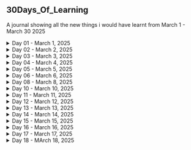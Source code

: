 ## 30Days_Of_Learning
A journal showing all the new things i would have learnt from March 1 - March 30 2025  

<details>
<summary> Day 01 - March 1, 2025 </summary>  

### Goal For Today: Learn Advanced Excel Functions  

#### What I Learned Today:  
* I learnt how to apply VLOOKUP function to a data table in Excel.  
* I also learned how to apply XLOOKUP function to a data table in Excel.  
* I learnt how to use the TODAY function to get add a Date column to an Excel table, as well as how to use the NOW function to provide Date in Timestamp form.  
#### Challenge Faced:
* The XLOOKUP function was not available in my Excel version (Excel 2019).  
#### How I Overcame Challenges:  
* I had to use Excel on the Web where i could easily use the function to practice.  
#### Practice:  
* I applied the VLOOKUP and XLOOKUP functions to a table in order to find out the prices of Sugar Cookie and Chocolate Chip.  

![VLOOKUP](Day1/images/Lookup_Functions.jpg)  

![XLOOKUP](Day1/images/Lookup_Functions_2.jpg)


* I practiced how to use the TODAY() and NOW() functions.  

![TODAY_FUNCTION](Day1/images/Date_Functions.jpg)


![NOW_FUNCTION](Day1/images/Date_Functions_2.jpg)

#### Reflection:  
* Even though the VLOOKUP is quite useful, the XLOOKUP seems easier to use because it focuses more on columns, therefore, making it easier to capture targeted detail(s).  
</details>  


<details>  
<summary> Day 02 - March 2, 2025 </summary>  

### Goal For Today: Understanding The Data Analysis Process  

![THE DATA ANALYSIS PROCESS](Day2/images/dap1.jpg)  


#### What I Learned Today:  
* I learnt that there are rules that guide the actions of every data analyst from the moment they are tasked with a problem till they present their findings to stakeholders.  
* I realized that some stages tend to overlap and may be repetitive, for instance, the Data Cleaning phase. Still on the Data Cleaning phase, i learnt that data analysts must always bear in mind that all data gathered/sourced for any project/task are never clean enough and so must ensure that even though the data is not thoroughly cleaned, it should be far cleaner than when they had first received them.  
* I learnt that even though there are numerous tools for data analysis at the disposal of the analyst, they must ensure that the tools they choose for the analytical process must be compatible with the data sourced.  
* i also learnt that data visualization options must be applied with their target audience at heart. In otherwords, the choice of data visualization must be easy to understand by the target audience so that the analytical process can be more meaningful.  
* I learnt that communicating facts that have been gleamed from the data must be conducted in very comprehensible language so that the target audience can understand the message being passed.  

#### Reflections:  
A data analyst's job is never done until the message is perfectly understood by the target audience. Therefore, we should as much as we can ensure that people comprehend what we are doing, else, the entire process would be meaningless.  
</details>  


<details>  
<summary> Day 03 - March 3, 2025 </summary>  

### Goal For Today: The 10,000-hour rule  

![Desena](Day3/images/dol_1.jpeg)  

![Ericsson](Day3/images/dol_2.png)  


#### What I Learned Today:  
* I learnt that Anders Ericsson, a psychologist, posited that for anyone to be great at something, they have to dedicate a minimum of 10,000 hours to learning that thing. In other words, if you want to be great at something, you have to put in a minimum of 10,000 hours of deliberate, structured, and focused practice. His research helps us to learn and improve easier and much faster. But it all depends on just how far you are willing to go at that thing, and provided the rules guiding it (that new thing you are learning) do not change.  
This theory was made popular by Malcolm Gladwell.  

#### Reflection:  
To be better than 95% of people in an industry, i need to dedicate a minimum of 18 minutes of focused learning per day at one thing.  
</details>  

<details>  
<summary> Day 04 - March 4, 2025 </summary>  

### Goal For Today: How data is the oil of the 21st century  

![THE ECONOMIST](Day4/images/dolc1.jpg)  


![DATA IS THE NEW OIL](Day4/images/dolc2.jpg)  


#### What I Learnt Today:  
"Information is the oil of the 21st century, and analytics is the combustion engine " - Peter Sondergaard.

By this comparison, the importance of data and its processing in the 21st century is made clear.
Oil was the most importance resource of the 20th century. Today, data is the most valuable resource. And just as oil is of little relevance until refined, the true value of data remains untapped until it gets analyzed. Similarly, as a combustion engine transforms oil into energy, data analytics transforms information into insights that drive decisions, and give a competitive edge.
So, all economic agents (individuals, businesses, governments, etc) rely on data for a competitive edge.  

</details>  


<details>
<summary> Day 05 - March 5, 2025  </summary>  

### Goal For Today: How your choice of browser reflects your I/Q  

![Intelligence_Quotient](Day5/images/dolc1.jpg)  

![Browsers](Day5/images/dolc2.jpg)

#### What I Learnt Today:  
According to an online article at theatlantic.com, Chrome and Firefox Users Make Better Employees! This is a surprising finding but has been discussed in a few informal studies or surveys. While no definitive large-scale academic study has made this claim, it's often shared through articles on sites like Harvard Business Review or Medium, where correlations between browsing behavior and work performance have been speculated. You might find these mentioned in business or workplace studies on productivity and technology adoption.  
So, which browser are you using?  
</details>  


<details>  
<summary> Day 06 - March 6, 2025 </summary>  

### Goal For Today:  Crime Organizations Of The Past And The Current Wealth Of Rich Countries  

![Global_Crime_Hotspots](Day6/images/dolc1.jpg)  

![Economic_Development](Day6/images/dolc3.jpg)  


#### What I Learnt Today:  
The relationship between past crime organizations and current economic development in rich countries is multifaceted. Historically, organized crime has often thrived in environments where central governments and civil society are disorganized, weak, or untrustworthy. This can occur during periods of political, economic, or social turmoil or transition, such as changes in government or rapid economic development.  

In many rich countries, the legacy of organized crime can be seen in several ways:  
Economic Impact: Organized crime groups have historically engaged in a variety of illegal activities, including drug trafficking, money laundering, and fraud. These activities can distort economic markets, divert resources from productive uses, and create inefficiencies. For example, the United States Drug Enforcement Administration (DEA) has identified Mexican transnational criminal organizations (TCOs) as the greatest criminal drug threat to the United States, highlighting their dominance in drug trafficking.  
Institutional Weakness: The presence of organized crime can weaken institutions, including law enforcement and the judiciary. This can lead to a lack of trust in these institutions, which is crucial for economic development. Strong and trustworthy institutions are essential for maintaining the rule of law, protecting property rights, and ensuring a stable business environment.  
Social Control: Criminal organizations often seek to develop social control over specific communities, which can lead to a parallel system of governance. This can undermine the legitimacy of the state and create areas where the state has limited influence. For instance, in some regions, criminal groups provide protection and social services, which can make it difficult for the state to regain control.  
Economic Inequality: There is compelling evidence that economic inequality is positively correlated with crime. Economic inequality can alienate individuals from societal institutions and values, leading to social resistance and engagement in criminal behavior. This relationship has been studied in various contexts, including developed countries, where economic inequality can contribute to higher crime rates.  
Historical Context: In some cases, the historical presence of organized crime has left a lasting impact on the economic and social fabric of a country. For example, the legacy of the Italian Mafia in Italy and the Yakuza in Japan has influenced the development of these countries' economies and social structures. These organizations have sometimes been integrated into legitimate business activities, creating a complex interplay between legal and illegal economies.  
Policy Implications: Understanding the historical relationship between organized crime and economic development is crucial for policymakers. Interventions that aim to reduce economic inequality and strengthen institutions can help mitigate the negative impacts of organized crime. For example, public participation programs and efforts to improve financial literacy can help reduce social resistance and the propensity for criminal behavior.
In summary, the relationship between past crime organizations and current economic development in rich countries is characterized by the impact of organized crime on economic markets, institutional strength, social control, and economic inequality. Addressing these issues is essential for fostering sustainable economic development and reducing the influence of organized crime.  

![Crime](Day6/images/dolc2.jpg)  

![Rich_Countries](Day6/images/dolc4.jpg)  

#### SOURCES:  
[The Guardian](https://www.theguardian.com/business/2025/mar/03/soaring-uk-crime-cost-up-policy-exchange-policing-prisons)  

[Global Initiative](https://globalinitiative.net/analysis/cross-cutting-threat-to-development/)  

[Lemonade](https://www.lemonde.fr/en/sports/article/2024/10/30/the-calabrian-mafia-s-hold-on-milan-s-football-stands_6730976_9.html)  

[Sage Pub](https://journals.sagepub.com/doi/10.1177/1088767907311849)  

[The Wall Street Journal](https://www.wsj.com/world/europe/europe-drugs-gangs-organized-crime-netherlands-6f58ea45)  

[Brookings](https://www.brookings.edu/articles/is-the-risk-of-crime-against-businesses-greater-in-more-unequal-countries/)  

</details>  

<details>  
<summary>  Day 08 - March 8, 2025 </summary>  

### Goal For Today:  Feminine Hurricane Names And Increased Deadliness  
![Satelite_Image_of_a_hurricane](Day8/images/dolc1.jpg)  

#### What I Learnt Today: 
Feminine Hurricane Names and Increased Deadliness: This is a well-known finding from a study published in Nature Geoscience (2014), which found that hurricanes with feminine names are deadlier than those with masculine names, primarily due to implicit biases. The study was conducted by researchers at the University of Illinois and the University of Michigan, and it looked at the effect of names on public perception and preparedness. You can find it referenced in news articles about gender bias, such as The New York Times and The Guardian.  

</details>  

<details>  
<summary>  Day 10 - March 10, 2025 </summary>  

### Goal For Today:  Maternal Mortality In Sub-Saharan Africa  

![Maternal Mortality Rate in Sub-Saharan Africa](Day10/images/dolc1.jpg)  

![Mother and Child](Day10/images/dolc2.jpg)  

#### What I Learnt Today:  
Maternal mortality in Sub-Saharan Africa remains a significant health challenge, despite global efforts to improve maternal health outcomes. The region has some of the highest maternal mortality ratios (MMR) in the world. Several factors contribute to this, including limited access to quality healthcare, poor infrastructure, and socioeconomic disparities. Here's an overview of the situation:  

##### 1. **Maternal Mortality Rate (MMR) in Sub-Saharan Africa**  
- Sub-Saharan Africa accounts for **66% of global maternal deaths**, even though the region represents about 13% of the global population.  
- The maternal mortality ratio in Sub-Saharan Africa is estimated to be about **542 deaths per 100,000 live births** (as of the most recent estimates), significantly higher than the global average of around **211 deaths per 100,000 live births**.  
- Some countries, such as **Chad, Sierra Leone, and Nigeria**, have particularly high MMRs, while others have made significant progress in reducing maternal deaths.  

##### 2. **Key Factors Contributing to Maternal Mortality**  
- __Lack of Access to Quality Healthcare__: Many women in rural and remote areas lack access to skilled birth attendants, emergency obstetric care, and essential healthcare services, especially during childbirth.  
- __Inadequate Infrastructure__: Poor healthcare infrastructure, such as a lack of hospitals, clinics, and transportation facilities, complicates access to timely care.  
- __Limited Financial Resources__: The cost of healthcare, even when available, can be prohibitive for many families in Sub-Saharan Africa, leading to delays in seeking care or not seeking care at all.
- __Malnutrition and Pre-existing Health Conditions__: High rates of malnutrition, anemia, and other health conditions such as HIV/AIDS, malaria, and tuberculosis can increase the risk of complications during pregnancy and childbirth.  
- __Cultural and Socioeconomic Barriers__: In some regions, cultural beliefs and practices may discourage women from seeking formal medical care, opting instead for traditional birth attendants or home births. Additionally, gender inequality, early marriages, and low education levels among women may restrict their access to healthcare.  
- __Unmet Family Planning Needs__: High fertility rates and a lack of access to contraceptive methods contribute to unplanned pregnancies, which can increase maternal risks, especially among adolescents.  

##### 3. **Major Causes of Maternal Deaths**  
- **Hemorrhage (excessive bleeding)**: This is one of the leading causes of maternal death, especially in the aftermath of complicated births.  
- __Infections__: Puerperal sepsis (infection after childbirth) and other infections during pregnancy and childbirth contribute significantly to maternal mortality.  
- __Hypertensive Disorders__: Conditions like preeclampsia and eclampsia (high blood pressure during pregnancy) are significant causes of maternal death.  
- __Obstructed Labor__: When labor cannot proceed normally, often due to the baby being too large or malpositioned, it can lead to life-threatening complications.  
- __Unsafe Abortion__: In regions where abortion is highly restricted, women may resort to unsafe procedures, leading to complications and maternal deaths.  

##### 4. **Progress and Efforts to Reduce Maternal Mortality**  
__Improved Access to Family Planning__: Expanding access to family planning and contraceptive services has been a key strategy in reducing unintended pregnancies and improving maternal health.  
__Skilled Birth Attendants and Emergency Care__: Many countries in the region have focused on increasing the number of skilled birth attendants (doctors, nurses, and midwives) and providing emergency obstetric care.  
__Health Financing and Investments__: Increasing investments in maternal health, including improving the supply of medicines, equipment, and training healthcare providers, can make a significant difference.  
__Community Health Programs__: Community-based health workers and programs that focus on education, vaccination, and early intervention have been successful in raising awareness about maternal health.  
__Global and Regional Initiatives__: Organizations like the **World Health Organization (WHO)**, **United Nations Population Fund (UNFPA)**, and **African Union (AU)** have launched several initiatives aimed at reducing maternal mortality, such as the **Sustainable Development Goal (SDG) 3** to reduce the global maternal mortality ratio to less than 70 per 100,000 live births by 2030.  
__Improving Antenatal and Postnatal Care__: More emphasis is being placed on quality antenatal care to monitor and prevent complications during pregnancy and improve postnatal care, especially for newborns and mothers in the postpartum period.  

##### 5. **The Way Forward**  
__Strengthening Health Systems__: There is a need to ensure health systems are equipped to provide quality, affordable, and accessible maternal health services, including emergency care.  
__Addressing Social Determinants__: Reducing maternal mortality requires addressing broader social and economic factors, such as gender inequality, poverty, and education.
__Engaging Men and Communities__: Engaging families, men, and communities in maternal health efforts can lead to better health outcomes for women. This involves promoting the value of maternal health and encouraging support for women during pregnancy and childbirth.  

In summary, while significant challenges remain, Sub-Saharan Africa has made progress in addressing maternal mortality, and continued investments in healthcare, education, and social reforms are essential to further reducing maternal deaths in the region.  

</details>  

<details>  
<summary> Day 11 - March 11, 2025 </summary>  

### Goal For Today:  A Look At Some Unproductive Establishments  

#### What I Learnt Today:  
Several government parastatals in Nigeria have been identified as receiving funding but not effectively fulfilling their mandates. Notable examples include:  

**1. Nigerian Hydrocarbon Pollution Remediation Project (HYPREP):**  
Established to address oil pollution in the Niger Delta, HYPREP has faced significant criticism for its ineffectiveness. Leaked documents and satellite imagery from 2021 revealed that cleanup sites remained heavily polluted. Issues such as the selection of unqualified contractors, inadequate laboratory analyses, and corruption have been highlighted. The United Nations eventually withdrew its support in 2023 due to these challenges.  
[HYPREP](https://apnews.com/article/nigeria-niger-delta-oil-spill-cleanup-hyprep-8c7533ad31d1aad5c0e3933a41891579)  

**2. Niger Delta Development Commission (NDDC):**  
Tasked with developing the Niger Delta region, the NDDC has faced scrutiny for numerous abandoned or incomplete projects. By 2021, over 13,000 projects were either uncompleted or abandoned, despite the commission receiving approximately ₦6 trillion between 1999 and 2021. In Rivers State alone, 953 projects were abandoned. A forensic audit ordered by President Muhammadu Buhari uncovered significant mismanagement within the commission. citeturn0search14  
[NDDC](https://en.m.wikipedia.org/wiki/Niger_Delta_Development_Commission)  

**3. Nigerian Railway Corporation (NRC):**  
The NRC has struggled with inefficiency and underperformance. Despite owning nearly 200 locomotives, up to 75% are non-operational. Additionally, less than half of its passenger coaches and freight wagons are serviceable. The lack of maintenance and outdated infrastructure have severely hindered its effectiveness. citeturn0search15  
[NRC](https://fr.wikipedia.org/wiki/Nigerian_Railway_Corporation)  

**4. Primary Healthcare Centres (PHCs):**  
Despite government investments and promises, many PHCs across Nigeria remain non-functional. Challenges include inadequate infrastructure, lack of medical personnel, and insufficient funding, leading to persistent healthcare delivery issues. citeturn0search2  
[PHCs](https://en.wikipedia.org/wiki/Muhammad_Ali_Pate)  

**5. Power Holding Company of Nigeria (PHCN):**  
Before its privatization, PHCN was notorious for inefficiency, leading to widespread power outages and economic losses. Mismanagement, corruption, and inadequate infrastructure were significant challenges. citeturn0search0  
[PHCN](https://www.reuters.com/world/africa/world-bank-approves-157-billion-loan-nigeria-2024-09-30/)  

These examples highlight systemic issues such as mismanagement, corruption, and inadequate oversight within certain Nigerian government parastatals, leading to inefficiencies despite substantial funding.  

</details>  

<details>  
<summary> Day 12 - March 12, 2025 </summary>  

### Goal For Today: Indigenous People Of The World  

![Indigenous People](Day12/images/dolc1.jpeg)

#### What I Learnt Today:  
There are an estimated 476 million indigenous people worldwide, spread across 90 countries and representing around 5,000 cultures. The highest indigenous populations relative to total population are found in Samoa, Greenland, and French Polynesia. In countries like China, India, and the Philippines, indigenous people also make up significant portions of the population, though they still face challenges, with many living in extreme poverty. Despite formal recognition of their rights in many countries, indigenous communities still account for 19% of the world’s extreme poor, despite comprising only 6% of the global population. We must continue to advocate for their rights and improve their living conditions.  

[Statista](https://www.statista.com/chart/18981/countries-with-the-largest-share-of-indigenous-people/)  

</details>  

<details>  
<summary> Day 13 - March 13, 2025 </summary>  

### Goal For Today: Capturing Diversity In The Data Analysis Process  

![Diversity](Day13/images/dolc1.jpg)  

![Educational_Diversity](Day13/images/dolc2.jpg)  

![Diversity, Equity, Inclusivity](Day13/images/dolc3.jpg)  

#### What I Learnt Today:  
Capturing diversity in the data analytical process is essential for creating inclusive and accurate models, as well as ensuring that insights are representative of all populations. Here are some key approaches to ensure diversity is embedded throughout the analytical process:  

1. Diverse Data Collection  
Inclusive Sampling: Ensure that the data you collect reflects a diverse set of characteristics, such as age, gender, race, socioeconomic status, geography, and other relevant dimensions. This prevents biases that might occur if certain groups are underrepresented.  
Avoiding Sampling Bias: When gathering data, make sure that the sample isn’t skewed toward one demographic. For instance, if you’re collecting data on consumer behavior, ensure you’re not only targeting a specific region or socioeconomic group.  
Consider Intersectionality: Look at how multiple factors (e.g., race, gender, income) intersect and affect the outcomes, rather than treating each factor in isolation.  
2. Ethical Data Handling  
Transparency: Clearly communicate how data is being collected and used. This includes explaining any potential biases in the data and how you’re working to address them.  
Privacy & Consent: Make sure that the data is collected ethically, with appropriate consent, and in a way that respects the privacy of individuals. Sensitive data (such as race, gender, or health) should be handled with extra care.  
3. Bias Detection in Data  
Bias Audits: Regularly audit the data for biases. This can involve checking for disparities in representation across various demographic groups and assessing the accuracy and fairness of the data.  
Statistical Methods to Detect Bias: Use techniques like fairness-aware modeling or statistical tests to detect bias in your data. Methods such as disparate impact analysis can help identify disparities that may not be immediately obvious.  
4. Inclusive Data Analysis  
Diverse Perspectives in Teams: Assemble diverse teams of analysts, data scientists, and subject matter experts to provide a range of viewpoints when interpreting data. Diversity within your team can help identify biases and ensure broader applicability of the findings.  
Holistic Metrics: Go beyond traditional metrics and include multiple dimensions of analysis. For example, evaluate not just average outcomes but also disparities between groups, looking for patterns that could reveal overlooked issues.  
5. Cultural Sensitivity in Interpretation  
Context Matters: Data analysis should consider the context in which the data was collected. Cultural, economic, and historical factors can influence how data should be interpreted. What works in one demographic group might not be applicable to another.  
Avoiding Overgeneralization: Ensure that you don’t overgeneralize or stereotype groups based on the data, especially when working with heterogeneous populations.  
6. Algorithmic Fairness  
Fair Algorithms: When using algorithms or machine learning models, it's crucial to test them for fairness. For instance, ensure that the model doesn’t inadvertently favor one group over another, especially in sensitive applications like hiring, lending, or healthcare.  
Transparency in Models: Use interpretable machine learning models that can explain how different factors (e.g., age, race, etc.) influence predictions. This helps ensure that the algorithm is not perpetuating existing biases.  
7. Continuous Improvement  
Feedback Loops: Continuously monitor and improve your data collection and analytical methods. As societal norms and contexts evolve, so should your data and analysis processes.  
Impact Assessments: Assess the real-world impact of your analysis. Consider how the insights are being used and whether they might inadvertently disadvantage certain groups.  
8. Diversity in Data Sources:  
Multiple Data Sources: Use a variety of data sources to enrich your analysis. Combining quantitative and qualitative data, or integrating external datasets, can provide a fuller picture and reduce the chance of overlooking specific groups.  
9. Reporting and Communication  
Inclusive Reporting: When presenting findings, make sure that you highlight diverse perspectives and show how different groups are impacted. This could include breaking down data by demographic factors or showing disparities in outcomes.  
Narratives of Underrepresented Groups: Ensure that the voices and experiences of marginalized or underrepresented groups are reflected in the stories you tell from the data.  
Conclusion:  
Diversity in the data analytics process is about more than just avoiding bias — it’s about intentionally creating data collection, analysis, and reporting processes that serve and reflect the richness of human diversity. By doing so, you can ensure that insights are not only accurate but also ethical and inclusive.  

</details>  

<details>  
<summary> Day 14 - March 14, 2025 </summary>  

### Goal For Today: User Data Protection  

![Apple Logo](Day14/images/dolc1.webp)  

#### What I Learnt Today:  
The article discusses how Apple is enhancing the privacy features of Siri to protect user data. Apple emphasizes that Siri operates with on-device processing as much as possible, minimizing the amount of data sent to servers. This method ensures that personal information stays secure, with requests like reading messages being processed directly on the user's device. Apple also claims it does not use Siri data for marketing or advertising purposes, addressing concerns about potential misuse. The company continues to invest in technologies that prioritize privacy, aiming to make Siri more intelligent while safeguarding user data. Apple assures users that privacy is central to its design philosophy.    
The significance of this report lies in highlighting Apple's ongoing efforts to set itself apart as a leader in privacy and data protection, especially in the age of growing concerns about user data exploitation. Here’s why it’s important:  

Privacy Commitment: The article underscores Apple's commitment to privacy, which is central to its brand identity. In a tech landscape where data privacy is a hot topic, especially with concerns about data harvesting and misuse by other companies, Apple is positioning itself as a company that prioritizes user control over personal information.  

On-Device Processing: By emphasizing on-device processing for Siri, Apple minimizes the need to transmit personal data to remote servers. This approach reduces potential vulnerabilities and ensures that less of your private data is exposed to external parties, including hackers or even Apple itself. It speaks to a broader trend of more secure, decentralized computing models.  

Distancing from Ads: Apple explicitly states that it does not use Siri data for marketing or advertising, which is significant given that many tech companies, like Google and Amazon, rely on user data to fuel their advertising engines. Apple’s stance sets it apart and may attract privacy-conscious consumers.  

Tech Industry Standards: This approach sets a benchmark for other companies in the industry. As data privacy concerns grow, Apple’s actions could influence how other tech giants (like Google, Amazon, and Microsoft) approach user data protection.  

Consumer Trust: By making privacy a central part of their technology and explicitly communicating this, Apple is trying to build greater consumer trust, a critical element in the current climate of skepticism surrounding tech companies’ handling of personal data.  

In essence, this report emphasizes how Apple is navigating the complexities of balancing advanced, AI-driven technologies (like Siri) with user privacy, making it clear that protecting user data is integral to its product development and corporate philosophy.  

[Technology Magazine](https://technologymagazine.com/data-and-data-analytics/how-apple-is-using-siri-to-protect-user-data)  

</details>  

<details>  
<summary> Day 15 - March 15, 2025 </summary>  

### Goal For Today: Data Lakehouse vs. Data Warehouse: What’s the DBA’s Role?  

#### What I Learnt Today:  
According to an article at Data.com, data lakehouses and data warehouses are compared while focusing on the evolving role of Database Administrators (DBAs). A data lakehouse merges the strengths of data lakes, which handle unstructured data, and data warehouses, which optimize structured data. It allows organizations to manage both types of data in a single platform.  
DBAs' roles are shifting with the advent of lakehouses. They will need to manage data models, optimize performance, and ensure security and compliance in this new architecture. The article highlights the challenges DBAs face, such as adapting to new technologies and tools, but also points out the opportunities for innovation and growth within this evolving landscape. Ultimately, the DBA's role will become more integrated with the overall data strategy in organizations.  

</details>  

<details>  
<summary> Day 16 - March 16, 2025 </summary>  

### Goal For Today:  Predictive Algorithm Platforms  

#### What I Learnt Today:  
According to Rotem Yifat, data analysts usually run into certain problems while conducting analysis. Some possible walk-arounds were provided.  
Here are some of the problems.  

Historical data is usually insufficient for gaining insights. A possible walk-around that problem would be to conduct predictive analysis in order to uncover trends in order to adapt to emerging situations.  
Underutilization of insights by stakeholders can be very demoralizing considering the time, effort, and resources that went into descriptive analytics and drawing up of dashboards. For this, it is advised that data analysts use platforms that help them generate actionable predictions instead of looking at data that reflects the past alone.  

Sometimes, there is the problem of insufficient data for analysis. But what happens when there is abundant data but an analyst trims down the volume of data due to data quality checks? Not much insights can be gleamed, and this would lead to a porrly made report. To solve this problem, it is deemed best practice to leverage automated machine learning platforms where big data can be easily analysed, and precise predictions can be easily generated.  
It is always assumed that predictions and forecasts are not immune to bias due to a myriad of factors that include utilization of predictors that do not directly impact the target. To solve this problem, predicitive analysis platforms would clearly show how and why each predictor was used and how they affect the target variable.  
Many analytics tools are unable to accommodate change management and engineering support. Also, analytics projects are usually time tasking and computationally expensive. But predictive models only need to be built once with predictive algorithm platforms. With automated model retraining and monitoring features, all you need to do is feed them new data.  
Utilizing data security best practices can be a lot for data analysts to handle. Seeing as data breaches can be very expensive, data analysts find data security hurdles too high to cross. This is where predictive algorithm platforms sail easy as they guarantee data safety and security as they ensure all-round safety.

[Pecan](https://www.pecan.ai/blog/common-data-analytics-problems-solutions/)

</details>

<details>  
<summary> Day 17 - March 17, 2025 </summary>  

### Goal For Today: PI DAY!  

#### What I Learnt Today:  
Did you know that PI DAY is celebrated every year on March 14?  
I just found out today.  
Apparently, some businesses drop prices for some select products/items to $3.14 to mark the day.  
Enjoy your Pi till next time!  

</details>  

<details>  
<summary> Day 18 - MArch 18, 2025 </summary>  

### Goal For Today:  Music And Workplace Productivity  

#### What I Learnt Today:  
So workplace productivity gave rise to apps like Spotify, Youtube, Music and Apple Music.  
Since listening to music at workplace increases productivity, apps that curate music for listeners (like Spotify) emerged. Upbeat and instrumental music genres seem to get workers focused on their tasks and motivated throughout their work hours. With music easing workers’ moods, it is no wonder they’re quite productive.  The positive relationship between listening to music and workplace productivity clearly shows that workers need to incorporate music into their work hours.  
[PMI](https://pmiphx.org/blog/the-role-of-music-in-boosting-team-productivity-in-project-management)
[SPOTIFY](https://open.spotify.com/playlist/4tbmtX1Ze7jNxDyYoOiYvo)  
[THE TIMES](https://www.thetimes.com/uk/science/article/groovy-music-boosts-brainpower-as-well-as-mood-t9vvlpx8x?region=global)

</details>  



